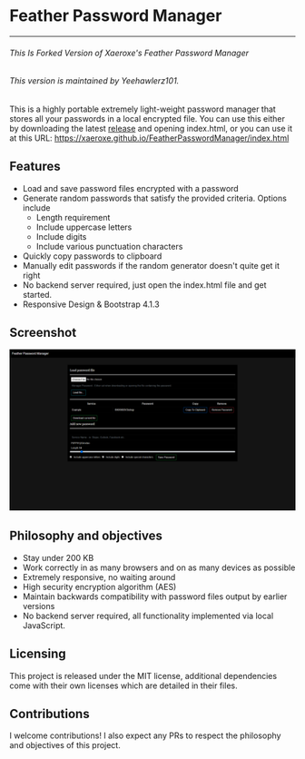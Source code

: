 # Feather Password Manager
***
###### This Is Forked Version of Xaeroxe's Feather Password Manager
###### This version is maintained by Yeehawlerz101.


This is a highly portable extremely light-weight password manager that stores
all your passwords in a local encrypted file.
You can use this either by downloading the latest [release](https://github.com/Xaeroxe/FeatherPasswordManager/releases) and opening index.html, or you can
use it at this URL: https://xaeroxe.github.io/FeatherPasswordManager/index.html

## Features
- Load and save password files encrypted with a password
- Generate random passwords that satisfy the provided criteria. Options include
  - Length requirement
  - Include uppercase letters
  - Include digits
  - Include various punctuation characters
- Quickly copy passwords to clipboard
- Manually edit passwords if the random generator doesn't quite get it right
- No backend server required, just open the index.html file and get started.
- Responsive Design & Bootstrap 4.1.3
## Screenshot

![Screenshot](Demo.png)


## Philosophy and objectives
- Stay under 200 KB
- Work correctly in as many browsers and on as many devices as possible
- Extremely responsive, no waiting around
- High security encryption algorithm (AES)
- Maintain backwards compatibility with password files output by earlier versions
- No backend server required, all functionality implemented via local JavaScript.

## Licensing
This project is released under the MIT license, additional dependencies come
with their own licenses which are detailed in their files.

## Contributions
I welcome contributions! I also expect any PRs to respect the philosophy and
objectives of this project.
